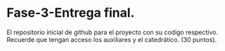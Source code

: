 # Fase-3-Entrega final.
El repositorio inicial de github para el proyecto con su codigo respectivo. Recuerde que tengan acceso los auxiliares y el catedrático. (30 puntos).
